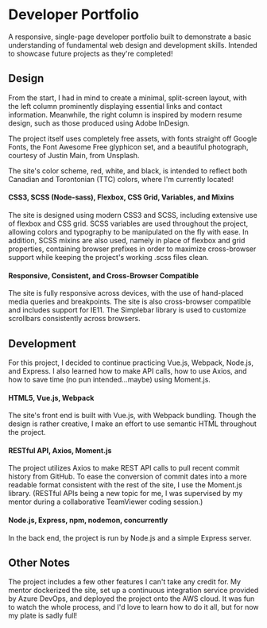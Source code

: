# Developer Portfolio

A responsive, single-page developer portfolio built to demonstrate a basic understanding of fundamental web design and development skills. Intended to showcase future projects as they're completed!

## Design

From the start, I had in mind to create a minimal, split-screen layout, with the left column prominently displaying essential links and contact information. Meanwhile, the right column is inspired by modern resume design, such as those produced using Adobe InDesign.

The project itself uses completely free assets, with fonts straight off Google Fonts, the Font Awesome Free glyphicon set, and a beautiful photograph, courtesy of Justin Main, from Unsplash.

The site's color scheme, red, white, and black, is intended to reflect both Canadian and Torontonian (TTC) colors, where I'm currently located!

#### CSS3, SCSS (Node-sass), Flexbox, CSS Grid, Variables, and Mixins

The site is designed using modern CSS3 and SCSS, including extensive use of flexbox and CSS grid. SCSS variables are used throughout the project, allowing colors and typography to be manipulated on the fly with ease. In addition, SCSS mixins are also used, namely in place of flexbox and grid properties, containing browser prefixes in order to maximize cross-browser support while keeping the project's working .scss files clean.

#### Responsive, Consistent, and Cross-Browser Compatible

The site is fully responsive across devices, with the use of hand-placed media queries and breakpoints. The site is also cross-browser compatible and includes support for IE11. The Simplebar library is used to customize scrollbars consistently across browsers.

## Development

For this project, I decided to continue practicing Vue.js, Webpack, Node.js, and Express. I also learned how to make API calls, how to use Axios, and how to save time (no pun intended...maybe) using Moment.js.

#### HTML5, Vue.js, Webpack

The site's front end is built with Vue.js, with Webpack bundling. Though the design is rather creative, I make an effort to use semantic HTML throughout the project.

#### RESTful API, Axios, Moment.js

The project utilizes Axios to make REST API calls to pull recent commit history from GitHub. To ease the conversion of commit dates into a more readable format consistent with the rest of the site, I use the Moment.js library. (RESTful APIs being a new topic for me, I was supervised by my mentor during a collaborative TeamViewer coding session.)

#### Node.js, Express, npm, nodemon, concurrently

In the back end, the project is run by Node.js and a simple Express server.

## Other Notes

The project includes a few other features I can't take any credit for. My mentor dockerized the site, set up a continuous integration service provided by Azure DevOps, and deployed the project onto the AWS cloud. It was fun to watch the whole process, and I'd love to learn how to do it all, but for now my plate is sadly full!
